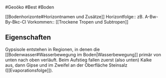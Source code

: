 #Geoöko #Best #Boden 

[[Bodenhorizonte#Horizontnamen und Zusätze]]
Horizontfolge:: zB. A-Bw-By-Bkc-Cl
Vorkommen:: [[Trockene Tropen und Subtropen]]

## Eigenschaften

Gypsisole entstehen in Regionen, in denen die [[Bodenwasser#Wasserbewegung im Boden|Wasserbewegung]] primär von unten nach oben verläuft. Beim Aufstieg fallen zuerst (also unten) Kalke aus, dann Gipse und im Zweifel an der Oberfläche Steinsalz ([[Evaporationsfolge]]).

